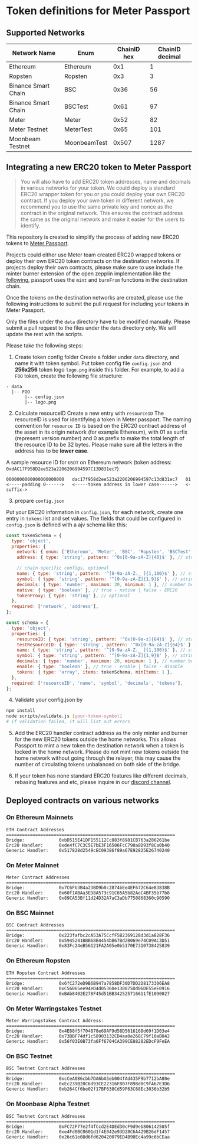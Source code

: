 # Token definitions for Meter Passport

## Supported Networks

| Network Name        | Enum         | ChainID hex | ChainID decimal |
| ------------------- | ------------ | ----------- | --------------- |
| Ethereum            | Ethereum     | 0x1         | 1               |
| Ropsten             | Ropsten      | 0x3         | 3               |
| Binance Smart Chain | BSC          | 0x36        | 56              |
| Binance Smart Chain | BSCTest      | 0x61        | 97              |
| Meter               | Meter        | 0x52        | 82              |
| Meter Testnet       | MeterTest    | 0x65        | 101             |
| Moonbeam Testnet    | MoonbeamTest | 0x507       | 1287            |

## Integrating a new ERC20 token to Meter Passport

> You will also have to add ERC20 token addresses, name and decimals in various networks for your token. We could deploy a standard ERC20 wrapper token for you or you could deploy your own ERC20 contract. If you deploy your own token in different network, we recommend you to use the same private key and nonce as the contract in the original network. This ensures the contract address the same as the original network and make it easier for the users to identify.

This repository is created to simplify the process of adding new ERC20 tokens to [Meter Passport](https://passport.meter.io).

Projects could either use Meter team created ERC20 wrapped tokens or deploy their own ERC20 token contracts on the destination networks. If projects deploy their own contracts, please make sure to use include the minter burner extension of the open zepplin implementation like the [following](https://github.com/OpenZeppelin/openzeppelin-contracts/blob/master/contracts/token/ERC20/presets/ERC20PresetMinterPauser.sol), passport uses the `mint` and `burnFrom` functions in the destination chain.

Once the tokens on the destination networks are created, please use the following instructions to submit the pull request for including your tokens in Meter Passport.

Only the files under the `data` directory have to be modified manually. Please submit a pull request to the files under the `data` directory only. We will update the rest with the scripts.

Please take the following steps:

1. Create token config folder
   Create a folder under `data` directory, and name it with token symbol. Put token config file `config.json` and **256x256** token logo `logo.png` inside this folder. For example, to add a `FOO` token, create the following file structure:

```
- data
  |-- FOO
       |-- config.json
       |-- logo.png
```

2. Calculate resourceID
   Create a new entry with `resourceID`
   The resourceID is used for identifying a token in Meter passport. The naming convention for `resource ID` is based on the ERC20 contract address of the asset in its origin network (for example Ethereum), with 01 as surfix (represent version number) and 0 as prefix to make the total length of the resource ID to be 32 bytes. Please make sure all the letters in the address has to be **lower case**.

A sample resource ID for `USDT` on Ethereum network (token address: `0xdAC17F958D2ee523a2206206994597C13D831ec7`)

```
0000000000000000000000   dac17f958d2ee523a2206206994597c13d831ec7   01
<-----padding 0------>   <-----token address in lower case------>   <-suffix->
```

3. prepare `config.json`

Put your ERC20 information in `config.json`, for each network, create one entry in `tokens` list and set values. The fields that could be configured in `config.json` is defined with a ajv schema like this:

```js
const tokenSchema = {
  type: 'object',
  properties: {
    network: { enum: ['Ethereum', 'Meter', 'BSC', 'Ropsten', 'BSCTest', 'MeterTest', 'MoonbeamTest'] }, // enum for supported network
    address: { type: 'string', pattern: '^0x[0-9a-zA-Z]{40}$' }, // string of 0x + 40 digit/letter

    // chain-specific configs, optional
    name: { type: 'string', pattern: '^[0-9a-zA-Z._ ]{1,100}$' }, // string of 1-100 digit/letter
    symbol: { type: 'string', pattern: '^[0-9a-zA-Z]{1,9}$' }, // string of 1-9 digit/upper_letter
    decimals: { type: 'number', maximum: 20, minimum: 1 }, // number between 1-20
    native: { type: 'boolean' }, // true - native | false - ERC20
    tokenProxy: { type: 'string' }, // optional
  },
  required: ['network', 'address'],
};

const schema = {
  type: 'object',
  properties: {
    resourceID: { type: 'string', pattern: '^0x[0-9a-z]{64}$' }, // string of 0x + 64 digit/lower_letter
    testResourceID: { type: 'string', pattern: '^0x[0-9a-zA-Z]{64}$' }, // string of 0x + 64 digit/letter
    name: { type: 'string', pattern: '^[0-9a-zA-Z._ ]{1,100}$' }, // string of 1-100 digit/letter
    symbol: { type: 'string', pattern: '^[0-9a-zA-Z]{1,9}$' }, // string of 1-9 digit/upper_letter
    decimals: { type: 'number', maximum: 20, minimum: 1 }, // number between 1-20
    enable: { type: 'boolean' }, // true - enable | false - disable
    tokens: { type: 'array', items: tokenSchema, minItems: 1 },
  },
  required: ['resourceID', 'name', 'symbol', 'decimals', 'tokens'],
};
```

4. Validate your config.json by

```bash
npm install
node scripts/validate.js [your-token-symbol]
# if validation failed, it will list out errors
```

5. Add the ERC20 handler contract address as the only minter and burner for the new ERC20 tokens outside the home networks. This allows Passport to mint a new token the destination network when a token is locked in the home network. Please do not mint new tokens outside the home network without going through the relayer, this may cause the number of circulating tokens unbalanced on both side of the bridge.

6. If your token has none standard ERC20 features like different decimals, rebasing features and etc, please inquire in our [discord channel](https://discordapp.com/invite/WPjTpMG).

## Deployed contracts on various networks

### On Ethereum Mainnets

```
ETH Contract Addresses
================================================================
Bridge:             0xbD515E41DF155112Cc883f8981CB763a286261be
Erc20 Handler:      0xde4fC7C3C5E7bE3F16506FcC790a8D93f8Ca0b40
Generic Handler:    0x517828d2549cEC09386f89a67E92825E26740240
```

### On Meter Mainnet

```
Meter Contract Addresses
================================================================
Bridge:             0x7C6Fb3B4a23BD9b0c2874bEe4EF672C64e83838B
Erc20 Handler:      0x60f1ABAa3ED8A573c91C65A5b82AeC4BF35b77b8
Generic Handler:    0x89CA53Bf11d24D32A7aC3aDb7750868360c90590
```

### On BSC Mainnet

```
BSC Contract Addresses
================================================================
Bridge:             0x223fafbc2cA53A75CcfF5B2369128d3d1a828F36
Erc20 Handler:      0x5945241BBB68B4454bB67Bd2B069e74C09AC3D51
Generic Handler:    0x83Fc24eB56121FA2A05e0b5170E7310738425839
```

### On Ethereum Ropsten

```
ETH Ropsten Contract Addresses
================================================================
Bridge:             0x6fC272eD9B6B947a7858DF30D7DD2D8173306EA8
Erc20 Handler:      0xC56065ee94eD4d05360e130075Dd06DE55eE0916
Generic Handler:    0xBAb8402E278F45d51BB342525716611fE1090027
```

### On Meter Warringstakes Testnet

```
Meter Warringstakes Contract Address:
================================================================
Bridge:             0x4E68f5f704878e69AF9d58D5616168d69f1D03e4
Erc20 Handler:      0x73BBF74df1c58903132CD4aa0e268C79f10aB042
Generic Handler:    0x56f03E0B73fa6Ff6704CA399CE88282EDcF9FeEA
```

### On BSC Testnet

```
BSC Testnet Contract Addresses
================================================================
Bridge:             0xcCeA086cbb7DA6bA5eb004fAd435F9b7712bA80e
Erc20 Handler:      0xEc239B20C6d93CE22316F807F898d0C9fA67E3D6
Generic Handler:    0xb264Cf6be02f17BF638Cd59F63C68Ec3036b32b5
```

### On Moonbase Alpha Testnet

```
BSC Testnet Contract Addresses
================================================================
Bridge:             0xFC72F77e2f4fCcd2E4DEd30cF9d9eb806142505f
Erc20 Handler:      0xe4Fd0BC0601d1f4E042e93D28C6A429B26dF1457
Generic Handler:    0x26c61e08d6fd620420079ED4B90Ec4a99c6bCEaa
```
